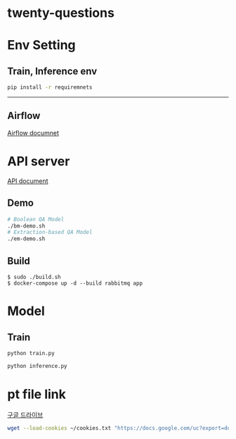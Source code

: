 # twenty-questions
# Env Setting
## Train, Inference env
```sh
pip install -r requiremnets
```

---
## Airflow

[Airflow documnet](airflow/README.md)


# API server
[API document](api/README.md)

## Demo
```sh
# Boolean QA Model
./bm-demo.sh
# Extraction-based QA Model
./em-demo.sh
```
## Build
```
$ sudo ./build.sh
$ docker-compose up -d --build rabbitmq app
```
# Model
## Train
```sh
python train.py 
```


```python
python inference.py
```




# pt file link
[구글 드라이브](https://drive.google.com/drive/folders/1zXe4xHqX7kxOZIVjb73NW0rCZ3G7uUAX?usp=sharing)

```sh
wget --load-cookies ~/cookies.txt "https://docs.google.com/uc?export=download&confirm=$(wget --quiet --save-cookies ~/cookies.txt --keep-session-cookies --no-check-certificate 'https://docs.google.com/uc?export=download&id=1ThqTAgV0NSiEhY0MzFF3XWbvvbzTdyiI' -O- | sed -rn 's/.*confirm=([0-9A-Za-z_]+).*/\1\n/p')&id=1ThqTAgV0NSiEhY0MzFF3XWbvvbzTdyiI" -O model.zip && rm -rf ~/cookies.txt
```
